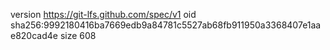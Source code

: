 version https://git-lfs.github.com/spec/v1
oid sha256:9992180416ba7669edb9a84781c5527ab68fb911950a3368407e1aae820cad4e
size 608
